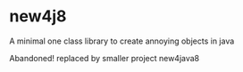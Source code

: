 # new4j8
A minimal one class library to create annoying objects in java

Abandoned! replaced by smaller project
new4java8

